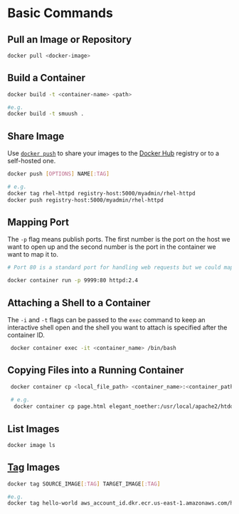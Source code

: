# Basic Commands

## Pull an Image or Repository

```bash
docker pull <docker-image>
```

## Build a Container

```bash
docker build -t <container-name> <path>

#e.g.
docker build -t smuush .
```

## Share Image

Use [`docker push`](https://docs.docker.com/engine/reference/commandline/push/) to share your images to the [Docker Hub](https://hub.docker.com) registry or to a self-hosted one.

```bash
docker push [OPTIONS] NAME[:TAG]

# e.g.
docker tag rhel-httpd registry-host:5000/myadmin/rhel-httpd
docker push registry-host:5000/myadmin/rhel-httpd
```

## Mapping Port

The `-p` flag means publish ports. The first number is the port on the host we want to open up and the second number is the port in the container we want to map it to.

```bash
# Port 80 is a standard port for handling web requests but we could map any port on the host to the container.

docker container run -p 9999:80 httpd:2.4
```

## Attaching a Shell to a Container

The `-i` and `-t` flags can be passed to the `exec` command to keep an interactive shell open and the shell you want to attach is specified after the container ID.

```bash
 docker container exec -it <container_name> /bin/bash
```

## Copying Files into a Running Container

```bash
 docker container cp <local_file_path> <container_name>:<container_path>
 
 # e.g.
  docker container cp page.html elegant_noether:/usr/local/apache2/htdocs/
```

## List Images

```bash
docker image ls
```

## [Tag](https://docs.docker.com/engine/reference/commandline/tag/) Images

```bash
docker tag SOURCE_IMAGE[:TAG] TARGET_IMAGE[:TAG]

#e.g.
docker tag hello-world aws_account_id.dkr.ecr.us-east-1.amazonaws.com/hello-world
```


